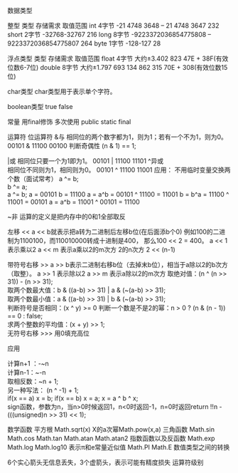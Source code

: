 数据类型

整型
类型	存储需求	取值范围
int	4字节	-21 4748 3648 – 21 4748 3647 232
short	2字节	-32768-32767 216
long	8字节	-9223372036854775808 – 9223372036854775807 264
byte	1字节	-128-127 28

浮点类型
类型	存储需求	取值范围
float	4字节	大约±3.402 823 47E + 38F(有效位数6-7位)
double	8字节	大约±1.797 693 134 862 315 70E + 308(有效位数15位)

char类型
char类型用于表示单个字符。

boolean类型
true false

常量
用final修饰
多次使用 public static final

运算符
位运算符
&与
	相同位的两个数字都为1，则为1；若有一个不为1，则为0。
	00101
&
11100
00100
判断奇偶性
	(n & 1) == 1;

|或
	相同位只要一个为1即为1。
	00101
		|
	11100
	11101
^异或  
	相同位不同则为1，相同则为0。
	00101
		^
	11100
	11001
应用：
不用临时变量交换两个数（面试常考）
a ^= b;  
b ^= a;  
a ^= b;
a = 00101 b = 11100
a = a^b = 00101 ^ 11100 = 11001
b = b^a = 11100 ^ 11001 = 00101
a = a^b = 11001 ^ 00101 = 11100

~非
	运算的定义是把内存中的0和1全部取反

左移  <<
	a << b就表示把a转为二进制后左移b位(在后面添b个0)
	例如100的二进制为1100100，而110010000转成十进制是400，
那么100 << 2 = 400。
	a << 1 表示乘以2
	a << m 表示a乘以2的m次方
	2的n次方 2 << (n-1)

带符号右移 >>
	a >> b表示二进制右移b位（去掉末b位），相当于a除以2的b次方（取整）。
	a >> 1 表示除以2
a >> m 表示a除以2的m次方
取绝对值：(n ^ (n >> 31)) - (n >> 31);  
取两个数最大值：b & ((a-b) >> 31) | a & (~(a-b) >> 31);  
取两个数最小值：a & ((a-b) >> 31) | b & (~(a-b) >> 31);  
判断符号是否相同：(x ^ y) >= 0
判断一个数是不是2的幂：n > 0 ? (n & (n - 1)) == 0 : false;  
求两个整数的平均值：(x + y) >> 1;   
无符号右移 >>>
	用0填充高位

应用

计算n+1 ：-~n  
计算n-1：~-n  
取相反数：~n + 1;  
另一种写法： (n ^ -1) + 1;  
if(x == a) x = b; if(x == b) x = a;
x = a ^ b ^ x;  
sign函数，参数为n，当n>0时候返回1，n<0时返回-1，n=0时返回return !!n - (((unsigned)n >> 31) << 1);   

数学函数
平方根 Math.sqrt(x)
X的a次幂Math.pow(x,a)
三角函数
Math.sin
Math.cos
Math.tan
Math.atan
Math.atan2
指数函数以及反函数
Math.exp
Math.log
Math.log10
表示π和e常量近似值
Math.PI
Math.E
数值类型之间的转换

6个实心箭头无信息丢失，3个虚箭头，表示可能有精度损失
运算符级别
